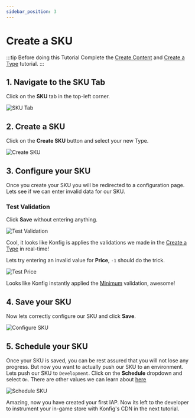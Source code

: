 ```yaml
---
sidebar_position: 3
---
```


# Create a SKU

:::tip Before doing this Tutorial
Complete the [Create Content](/tutorials/create-content) and [Create a Type](/tutorials/create-a-type) tutorial.
:::

## 1. Navigate to the SKU Tab

Click on the **SKU** tab in the top-left corner.

![SKU Tab](/img/sku-tab.png)

## 2. Create a SKU

Click on the **Create SKU** button and select your new Type.

![Create SKU](/img/create-transaction-product.png)

## 3. Configure your SKU

Once you create your SKU you will be redirected to a configuration page. Lets see if we can enter invalid data for our SKU.

### Test Validation

Click **Save** without entering anything.

![Test Validation](/img/test-sku-validation.png)

Cool, it looks like Konfig is applies the validations we made in the [Create a Type](/tutorials/create-a-type) in real-time!

Lets try entering an invalid value for **Price**, `-1` should do the trick.

![Test Price](/img/test-price.png)

Looks like Konfig instantly applied the [Minimum](/reference/field/types/number#minimum) validation, awesome!

## 4. Save your SKU

Now lets correctly configure our SKU and click **Save**.

![Configure SKU](/img/configure-sku.png)

## 5. Schedule your SKU

Once your SKU is saved, you can be rest assured that you will not lose any
progress. But now you want to actually push our SKU to an environment. Lets push our SKU to `Development`. Click on the **Schedule** dropdown and select `On`. There are other values we can learn about [here](/reference/sku/scheduling)

![Schedule SKU](/img/schedule-sku.png)

Amazing, now you have created your first IAP. Now its left to the developer to instrument your in-game store with Konfig's CDN in the next tutorial.

